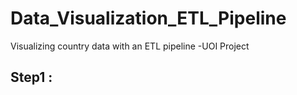 # Data_Visualization_ETL_Pipeline
Visualizing country data with an ETL pipeline -UOI Project

## Step1 :
